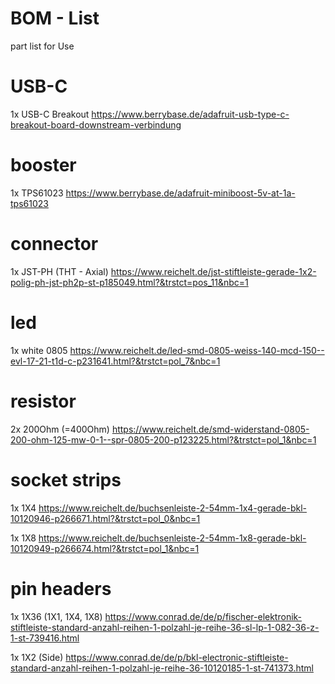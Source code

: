 # BOM - List

part list for Use

# USB-C
1x USB-C Breakout  https://www.berrybase.de/adafruit-usb-type-c-breakout-board-downstream-verbindung

# booster
1x TPS61023 https://www.berrybase.de/adafruit-miniboost-5v-at-1a-tps61023

# connector
1x JST-PH (THT - Axial)  https://www.reichelt.de/jst-stiftleiste-gerade-1x2-polig-ph-jst-ph2p-st-p185049.html?&trstct=pos_11&nbc=1

# led
1x white 0805  https://www.reichelt.de/led-smd-0805-weiss-140-mcd-150--evl-17-21-t1d-c-p231641.html?&trstct=pol_7&nbc=1

# resistor
2x 200Ohm (=400Ohm) https://www.reichelt.de/smd-widerstand-0805-200-ohm-125-mw-0-1--spr-0805-200-p123225.html?&trstct=pol_1&nbc=1

# socket strips
1x 1X4 https://www.reichelt.de/buchsenleiste-2-54mm-1x4-gerade-bkl-10120946-p266671.html?&trstct=pol_0&nbc=1

1x 1X8 https://www.reichelt.de/buchsenleiste-2-54mm-1x8-gerade-bkl-10120949-p266674.html?&trstct=pol_1&nbc=1  

# pin headers
1x 1X36 (1X1, 1X4, 1X8) https://www.conrad.de/de/p/fischer-elektronik-stiftleiste-standard-anzahl-reihen-1-polzahl-je-reihe-36-sl-lp-1-082-36-z-1-st-739416.html

1x 1X2 (Side) https://www.conrad.de/de/p/bkl-electronic-stiftleiste-standard-anzahl-reihen-1-polzahl-je-reihe-36-10120185-1-st-741373.html 
